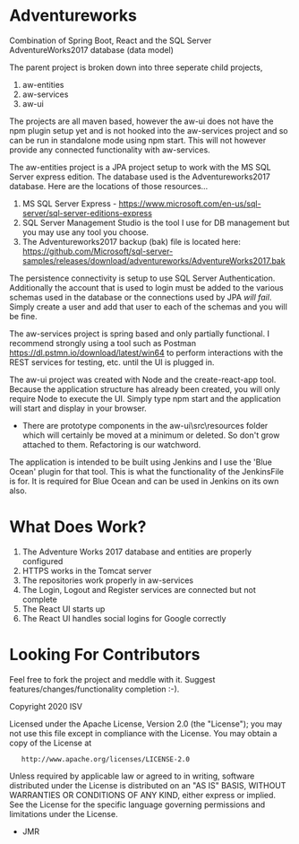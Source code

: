 # Adventureworks
Combination of Spring Boot, React and the SQL Server AdventureWorks2017 database (data model)

The parent project is broken down into three seperate child projects,

1. aw-entities
2. aw-services
3. aw-ui
	
	
The projects are all maven based, however the aw-ui does not have the npm plugin setup yet and is not hooked into the aw-services project and so can be run in standalone mode using npm start. This will not however provide any connected functionality with 
aw-services.


The aw-entities project is a JPA project setup to work with the MS SQL Server express edition. The database used is the Adventureworks2017 database. Here are the locations of those resources...

1. MS SQL Server Express - https://www.microsoft.com/en-us/sql-server/sql-server-editions-express
2. SQL Server Management Studio is the tool I use for DB management but you may
   use any tool you choose.
3. The Adventureworks2017 backup (bak) file is located here:
   https://github.com/Microsoft/sql-server-samples/releases/download/adventureworks/AdventureWorks2017.bak


The persistence connectivity is setup to use SQL Server Authentication. Additionally the account that
is used to login must be added to the various schemas used in the database or the connections used by JPA
*will fail*. Simply create a user and add that user to each of the schemas and you will be fine.


The aw-services project is spring based and only partially functional. I recommend strongly using a tool
such as Postman <https://dl.pstmn.io/download/latest/win64> to perform interactions with the REST services
for testing, etc. until the UI is plugged in. 


The aw-ui project was created with Node and the create-react-app tool. Because the application structure
has already been created, you will only require Node to execute the UI. Simply type npm start and the 
application will start and display in your browser. 
- There are prototype components in the aw-ui\src\resources folder which will certainly be moved at a
  minimum or deleted. So don't grow attached to them. Refactoring is our watchword.


The application is intended to be built using Jenkins and I use the 'Blue Ocean' plugin for that tool.
This is what the functionality of the JenkinsFile is for. It is required for Blue Ocean and can be used
in Jenkins on its own also.

# What Does Work?
1. The Adventure Works 2017 database and entities are properly configured
2. HTTPS works in the Tomcat server
3. The repositories work properly in aw-services
4. The Login, Logout and Register services are connected but not complete
5. The React UI starts up
6. The React UI handles social logins for Google correctly

# Looking For Contributors	

Feel free to fork the project and meddle with it. Suggest features/changes/functionality completion :-).


  Copyright 2020 ISV
 
  Licensed under the Apache License, Version 2.0 (the "License");
  you may not use this file except in compliance with the License.
  You may obtain a copy of the License at
 
       http://www.apache.org/licenses/LICENSE-2.0
 
  Unless required by applicable law or agreed to in writing, software
  distributed under the License is distributed on an "AS IS" BASIS,
  WITHOUT WARRANTIES OR CONDITIONS OF ANY KIND, either express or implied.
  See the License for the specific language governing permissions and
  limitations under the License.
 


- JMR
